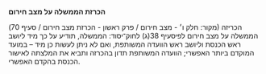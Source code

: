 **הכרזת הממשלה על מצב חירום**

(מקור: חלק ו׳ - מצב חירום / פרק ראשון - הכרזת מצב חירום / סעיף 70)
הכריזה הממשלה על מצב חירום לפיסעיף 38(ג) לחוק־יסוד: הממשלה, תודיע על כך מיד ליושב ראש הכנסת וליושב ראש הוועדה המשותפת, ואם לא ניתן לעשות כן מיד – במועד המוקדם ביותר האפשרי; הוועדה המשותפת תדון בהכרזה ותביא את המלצתה לאישור הכנסת בהקדם האפשרי.